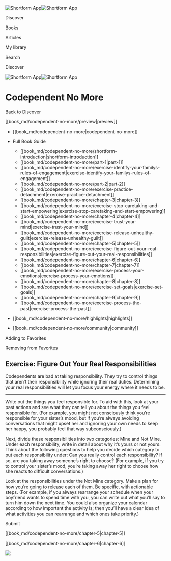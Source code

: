 ![Shortform App](/img/logo.36a2399e.svg)![Shortform App](/img/logo-dark.70c1b072.svg)

Discover

Books

Articles

My library

Search

Discover

![Shortform App](/img/logo.36a2399e.svg)![Shortform App](/img/logo-dark.70c1b072.svg)

# Codependent No More

Back to Discover

[[book_md/codependent-no-more/preview|preview]]

  * [[book_md/codependent-no-more|codependent-no-more]]
  * Full Book Guide

    * [[book_md/codependent-no-more/shortform-introduction|shortform-introduction]]
    * [[book_md/codependent-no-more/part-1|part-1]]
    * [[book_md/codependent-no-more/exercise-identify-your-familys-rules-of-engagement|exercise-identify-your-familys-rules-of-engagement]]
    * [[book_md/codependent-no-more/part-2|part-2]]
    * [[book_md/codependent-no-more/exercise-practice-detachment|exercise-practice-detachment]]
    * [[book_md/codependent-no-more/chapter-3|chapter-3]]
    * [[book_md/codependent-no-more/exercise-stop-caretaking-and-start-empowering|exercise-stop-caretaking-and-start-empowering]]
    * [[book_md/codependent-no-more/chapter-4|chapter-4]]
    * [[book_md/codependent-no-more/exercise-trust-your-mind|exercise-trust-your-mind]]
    * [[book_md/codependent-no-more/exercise-release-unhealthy-guilt|exercise-release-unhealthy-guilt]]
    * [[book_md/codependent-no-more/chapter-5|chapter-5]]
    * [[book_md/codependent-no-more/exercise-figure-out-your-real-responsibilities|exercise-figure-out-your-real-responsibilities]]
    * [[book_md/codependent-no-more/chapter-6|chapter-6]]
    * [[book_md/codependent-no-more/chapter-7|chapter-7]]
    * [[book_md/codependent-no-more/exercise-process-your-emotions|exercise-process-your-emotions]]
    * [[book_md/codependent-no-more/chapter-8|chapter-8]]
    * [[book_md/codependent-no-more/exercise-set-goals|exercise-set-goals]]
    * [[book_md/codependent-no-more/chapter-9|chapter-9]]
    * [[book_md/codependent-no-more/exercise-process-the-past|exercise-process-the-past]]
  * [[book_md/codependent-no-more/highlights|highlights]]
  * [[book_md/codependent-no-more/community|community]]



Adding to Favorites 

Removing from Favorites 

## Exercise: Figure Out Your Real Responsibilities

Codependents are bad at taking responsibility. They try to control things that aren’t their responsibility while ignoring their real duties. Determining your real responsibilities will let you focus your energy where it needs to be.

* * *

Write out the things you feel responsible for. To aid with this, look at your past actions and see what they can tell you about the things you feel responsible for. (For example, you might not consciously think you’re responsible for your sister’s mood, but if you’re always avoiding conversations that might upset her and ignoring your own needs to keep her happy, you probably feel that way subconsciously.)

Next, divide these responsibilities into two categories: Mine and Not Mine. Under each responsibility, write in detail about why it’s yours or not yours. Think about the following questions to help you decide which category to put each responsibility under: Can you really control each responsibility? If so, are you taking away someone’s right to choose? (For example, if you try to control your sister’s mood, you’re taking away her right to choose how she reacts to difficult conversations.)

Look at the responsibilities under the Not Mine category. Make a plan for how you’re going to release each of them. Be specific, with actionable steps. (For example, if you always rearrange your schedule when your boyfriend wants to spend time with you, you can write out what you’ll say to turn him down the next time. You could also organize your calendar according to how important the activity is; then you’ll have a clear idea of what activities you can rearrange and which ones take priority.)

Submit 

[[book_md/codependent-no-more/chapter-5|chapter-5]]

[[book_md/codependent-no-more/chapter-6|chapter-6]]

![](https://bat.bing.com/action/0?ti=56018282&Ver=2&mid=c7ccf485-9d51-41eb-98ee-1bde762f4e30&sid=49fff5b0636c11eeb9c611038afc8668&vid=4a005010636c11ee80c703d4c4a7acd5&vids=0&msclkid=N&pi=0&lg=en-US&sw=800&sh=600&sc=24&nwd=1&tl=Shortform%20%7C%20Book&p=https%3A%2F%2Fwww.shortform.com%2Fapp%2Fbook%2Fcodependent-no-more%2Fexercise-figure-out-your-real-responsibilities&r=&lt=652&evt=pageLoad&sv=1&rn=940419)
